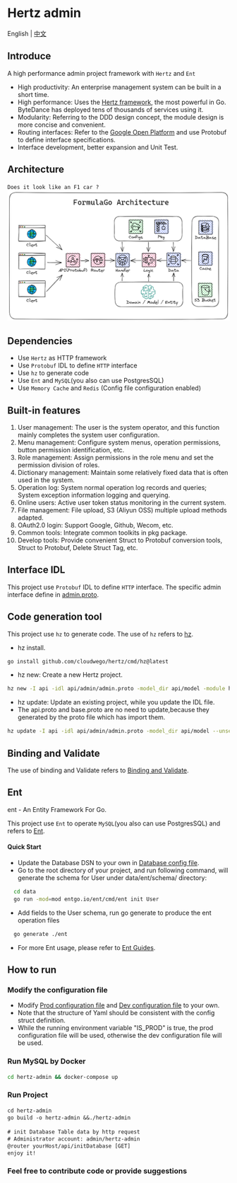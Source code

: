 # Hertz admin
English | [中文](README.md)

## Introduce
A high performance admin project framework with `Hertz` and `Ent`
- High productivity: An enterprise management system can be built in a short time.
- High performance: Uses the [Hertz framework](https://github.com/cloudwego/hertz), the most powerful in Go. ByteDance has deployed tens of thousands of services using it.
- Modularity: Referring to the DDD design concept, the module design is more concise and convenient.
- Routing interfaces: Refer to the [Google Open Platform](https://github.com/googleapis/googleapis) and use Protobuf to define interface specifications.
- Interface development, better expansion and Unit Test.

## Architecture
`Does it look like an F1 car ?`
![Go Backend Clean Architecture](./hertz-admin.png)

## Dependencies
- Use `Hertz` as HTTP framework
- Use `Protobuf` IDL to define `HTTP` interface
- Use `hz` to generate code
- Use `Ent` and `MySQL`(you also can use PostgresSQL)
- Use `Memory Cache` and `Redis` (Config file configuration enabled)

## Built-in features
1. User management: The user is the system operator, and this function mainly completes the system user configuration.
2. Menu management: Configure system menus, operation permissions, button permission identification, etc.
3. Role management: Assign permissions in the role menu and set the permission division of roles.
4. Dictionary management: Maintain some relatively fixed data that is often used in the system.
5. Operation log: System normal operation log records and queries; System exception information logging and querying.
6. Online users: Active user token status monitoring in the current system.
7. File management: File upload, S3 (Aliyun OSS) multiple upload methods adapted.
8. OAuth2.0 login: Support Google, Github, Wecom, etc.
9. Common tools: Integrate common toolkits in pkg package.
10. Develop tools: Provide convenient Struct to Protobuf conversion tools, Struct to Protobuf, Delete Struct Tag, etc.

## Interface IDL

This project use `Protobuf` IDL to define `HTTP` interface. The specific admin interface define in [admin.proto](api/admin/admin.proto).

## Code generation tool

This project use `hz` to generate code. The use of `hz` refers
to [hz](https://www.cloudwego.io/docs/hertz/tutorials/toolkit/toolkit/).
- hz install.
```bash
go install github.com/cloudwego/hertz/cmd/hz@latest
```
- hz new: Create a new Hertz project.
```bash
hz new -I api -idl api/admin/admin.proto -model_dir api/model -module hertz-admin --unset_omitempty
```
- hz update: Update an existing project, while you update the IDL file.
- The api.proto and base.proto are no need to update,because they generated by the proto file which has import them.
```bash
hz update -I api -idl api/admin/admin.proto -model_dir api/model --unset_omitempty
```

## Binding and Validate
The use of binding and Validate refers
to [Binding and Validate](https://www.cloudwego.io/docs/hertz/tutorials/basic-feature/binding-and-validate/).

## Ent
ent - An Entity Framework For Go.

This project use `Ent` to operate `MySQL`(you also can use PostgresSQL) and refers to [Ent](https://github.com/ent/ent).

#### Quick Start
- Update the Database DSN to your own in [Database config file](configs/config.yaml).
- Go to the root directory of your project, and run following command, will generate the schema for User under data/ent/schema/ directory:
```bash
  cd data
  go run -mod=mod entgo.io/ent/cmd/ent init User
  ```
- Add fields to the User schema, run go generate to produce the ent operation files
```bash
  go generate ./ent
  ```
- For more Ent usage, please refer to [Ent Guides](https://entgo.io/).

## How to run

### Modify the configuration file
- Modify [Prod configuration file](configs/config.yaml) and [Dev configuration file](configs/config_dev.yaml) to your own.
- Note that the structure of Yaml should be consistent with the config struct definition.
- While the running environment variable "IS_PROD" is true, the prod configuration file will be used, otherwise the dev configuration file will be used.

### Run MySQL by Docker
```bash
cd hertz-admin && docker-compose up
```

### Run Project
```
cd hertz-admin
go build -o hertz-admin &&./hertz-admin

# init Database Table data by http request
# Administrator account: admin/hertz-admin
@router yourHost/api/initDatabase [GET]
enjoy it!
```

### Feel free to contribute code or provide suggestions

